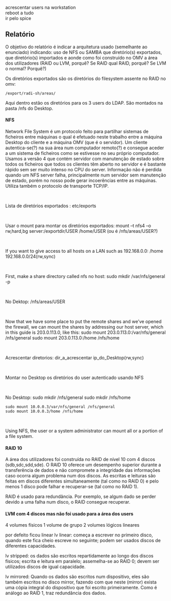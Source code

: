 acrescentar users na workstation
<br />
reboot a tudo
<br />
ir pelo spice
<br />

## Relatório
O objetivo do relatório é indicar a arquitetura usado (semelhante ao enunciado) indicando:
    uso de NFS ou SAMBA
    que diretório(s) exportados, que diretório(s) importados e aonde
    como foi construído no OMV a área dos utilizadores (RAID ou LVM, porquê? Se RAID qual RAID, porquê? Se LVM o normal? Porquê?)



Os diretórios exportados são os diretórios do filesystem assente no RAID no omv:

    /export/radi-sh/areas/

Aqui dentro estão os diretórios para os 3 users do LDAP.
São montados na pasta /nfs do Desktop.


#### NFS
Network File System é um protocolo feito para partilhar sistemas de ficheiros entre máquinas o qual é efetuado neste trabalho entre a máquina Desktop do cliente e a máquina OMV (que é o servidor). Um cliente autentica-se(?) na sua área num computador remoto(?) e consegue aceder a um sistema de ficheiros como se estivesse no seu próprio computador.  Usamos a versão 4 que contém servidor com manutenção de estado sobre todos os ficheiros que todos os clientes têm aberto no servidor e é bastante rápido sem ser muito intenso no CPU do server. Informação não é perdida quando um NFS server falha, principalmente num servidor sem manutenção de estado, porém no nosso pode gerar incoerências entre as máquinas. Utiliza também o protocolo de transporte TCP/IP.

<br />

Lista de diretórios exportados : 
etc/exports

<br />

Usar o mount para montar os diretórios exportados: 
    mount –t nfs4 –o rw,hard,bg server:/exportdir/USER /home/USER (ou é /nfs/areas/USER?)

<br />

If you want to give access to all hosts on a LAN such as 192.168.0.0: 
    /home 192.168.0.0/24(rw,sync)

<br />

First, make a share directory called nfs no host:
    sudo mkdir /var/nfs/general -p

<br />

No Dektop:
   /nfs/areas/USER

<br />

Now that we have some place to put the remote shares and we’ve opened the firewall, we can mount the shares by addressing our host server, which in this guide is 203.0.113.0, like this:
    sudo mount 203.0.113.0:/var/nfs/general /nfs/general
    sudo mount 203.0.113.0:/home /nfs/home

<br />

Acrescentar diretorios:
    dir_a_acrescentar ip_do_Desktop(rw,sync)

<br />

Montar no Desktop os diretórios do user autenticado usando NFS

<br />

No Desktop:
    sudo mkdir /nfs/general
    sudo mkdir /nfs/home

    sudo mount 10.0.0.3/var/nfs/general /nfs/general
    sudo mount 10.0.0.3/home /nfs/home

<br />

Using NFS, the user or a system administrator can mount all or a portion of a file system.


#### RAID 10
A área dos utilizadores foi construída no RAID de nível 10 com 4 discos (sdb,sdc,sdd,sde).
O RAID 10 oferece um desempenho superior durante a transferência de dados e não compromete a integridade das informações caso ocorra algum problema num dos discos.
As escritas e leituras são feitas em discos diferentes simultaneamente (tal como no RAID 0) e pelo menos 1 disco pode falhar e recuperar-se (tal como no RAID 1).

RAID é usado para redundância. Por exemplo, se algum dado se perder devido a uma falha num disco, o RAID consegue recuperar.


#### LVM com 4 discos mas não foi usado para a área dos users
4 volumes físicos
1 volume de grupo
2 volumes lógicos lineares

por defeito ficou linear
lv linear: começa a escrever no primeiro disco, quando este fica cheio escreve no seguinte; podem ser usados discos de diferentes capacidades.

lv stripped: os dados são escritos repartidamente ao longo dos discos físicos; escrita e leitura em paralelo; assemelha-se ao RAID 0; devem ser utilizados discos de igual capacidade.

lv mirrored:
Quando os dados são escritos num dispositivo, eles são também escritos no disco mirror, fazendo com que neste (mirror) exista uma cópia integral do dispositivo que foi escrito primeiramente. Como é análogo ao RAID 1, traz redundância dos dados.

